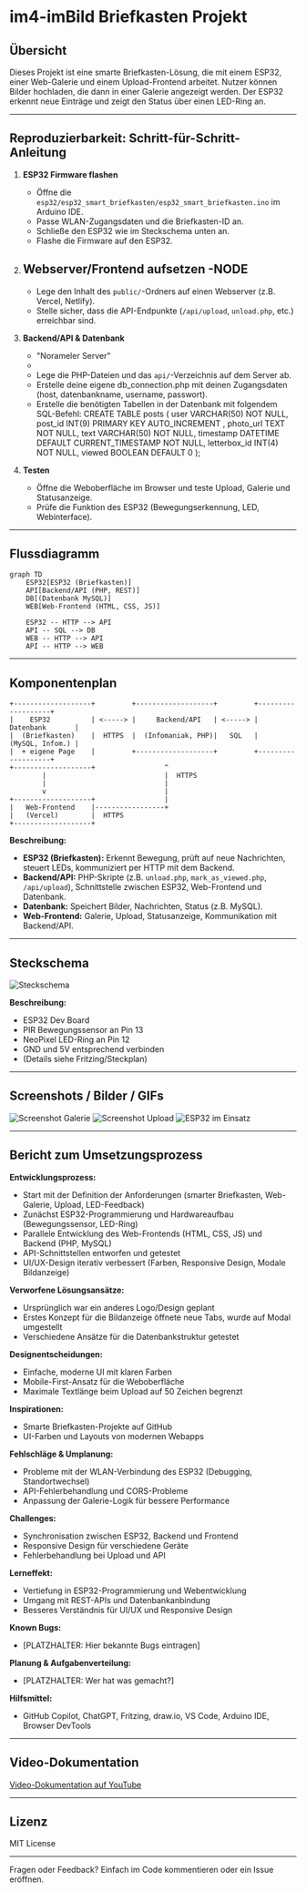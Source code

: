 # im4-imBild Briefkasten Projekt

## Übersicht

Dieses Projekt ist eine smarte Briefkasten-Lösung, die mit einem ESP32, einer Web-Galerie und einem Upload-Frontend arbeitet. Nutzer können Bilder hochladen, die dann in einer Galerie angezeigt werden. Der ESP32 erkennt neue Einträge und zeigt den Status über einen LED-Ring an.

---

## Reproduzierbarkeit: Schritt-für-Schritt-Anleitung

1. **ESP32 Firmware flashen**
   - Öffne die `esp32/esp32_smart_briefkasten/esp32_smart_briefkasten.ino` im Arduino IDE.
   - Passe WLAN-Zugangsdaten und die Briefkasten-ID an.
   - Schließe den ESP32 wie im Steckschema unten an.
   - Flashe die Firmware auf den ESP32.

2. **Webserver/Frontend aufsetzen**
   -NODE
   -
   - Lege den Inhalt des `public/`-Ordners auf einen Webserver (z.B. Vercel, Netlify).
   - Stelle sicher, dass die API-Endpunkte (`/api/upload`, `unload.php`, etc.) erreichbar sind.

4. **Backend/API & Datenbank**
   - "Norameler Server"
   -
   - Lege die PHP-Dateien und das `api/`-Verzeichnis auf dem Server ab.
   - Erstelle deine eigene db_connection.php mit deinen Zugangsdaten (host, datenbankname, username, passwort).
   - Erstelle die benötigten Tabellen in der Datenbank mit folgendem SQL-Befehl:
      CREATE TABLE posts (
          user VARCHAR(50) NOT NULL,
          post_id INT(9) PRIMARY KEY AUTO_INCREMENT ,
          photo_url TEXT NOT NULL, 
          text VARCHAR(50) NOT NULL,
          timestamp DATETIME DEFAULT CURRENT_TIMESTAMP NOT NULL,
          letterbox_id INT(4) NOT NULL,
          viewed BOOLEAN DEFAULT 0
      );

5. **Testen**
   - Öffne die Weboberfläche im Browser und teste Upload, Galerie und Statusanzeige.
   - Prüfe die Funktion des ESP32 (Bewegungserkennung, LED, Webinterface).

---

## Flussdiagramm

<!-- Hier das Flussdiagramm einfügen (siehe oben, z.B. als Mermaid oder Bild) -->

```mermaid
graph TD
    ESP32[ESP32 (Briefkasten)]
    API[Backend/API (PHP, REST)]
    DB[(Datenbank MySQL)]
    WEB[Web-Frontend (HTML, CSS, JS)]

    ESP32 -- HTTP --> API
    API -- SQL --> DB
    WEB -- HTTP --> API
    API -- HTTP --> WEB
```

---

## Komponentenplan

```
+-------------------+         +-------------------+         +-------------------+
|    ESP32          | <-----> |     Backend/API   | <-----> |   Datenbank       |
|  (Briefkasten)    |  HTTPS  |  (Infomaniak, PHP)|   SQL   |   (MySQL, Infom.) |
|  + eigene Page    |         +-------------------+         +-------------------+
+-------------------+                 ^
        |                             |  HTTPS
        |                             |
        v                             |
+-------------------+                 |
|   Web-Frontend    |-----------------+
|   (Vercel)        |  HTTPS
+-------------------+
```

**Beschreibung:**
- **ESP32 (Briefkasten):** Erkennt Bewegung, prüft auf neue Nachrichten, steuert LEDs, kommuniziert per HTTP mit dem Backend.
- **Backend/API:** PHP-Skripte (z.B. `unload.php`, `mark_as_viewed.php`, `/api/upload`), Schnittstelle zwischen ESP32, Web-Frontend und Datenbank.
- **Datenbank:** Speichert Bilder, Nachrichten, Status (z.B. MySQL).
- **Web-Frontend:** Galerie, Upload, Statusanzeige, Kommunikation mit Backend/API.

---

## Steckschema

<!-- Hier das Breadboard-Steckschema als Bild einfügen -->

![Steckschema](BILDPFAD_ZUM_STECKSCHEMA.png)

**Beschreibung:**
- ESP32 Dev Board
- PIR Bewegungssensor an Pin 13
- NeoPixel LED-Ring an Pin 12
- GND und 5V entsprechend verbinden
- (Details siehe Fritzing/Steckplan)

---

## Screenshots / Bilder / GIFs

<!-- Hier Screenshots der Weboberfläche, Galerie, Upload, ESP32 im Einsatz, etc. einfügen -->

![Screenshot Galerie](BILDPFAD_GALERIE.png)
![Screenshot Upload](BILDPFAD_UPLOAD.png)
![ESP32 im Einsatz](BILDPFAD_ESP32.png)

---

## Bericht zum Umsetzungsprozess

**Entwicklungsprozess:**
- Start mit der Definition der Anforderungen (smarter Briefkasten, Web-Galerie, Upload, LED-Feedback)
- Zunächst ESP32-Programmierung und Hardwareaufbau (Bewegungssensor, LED-Ring)
- Parallele Entwicklung des Web-Frontends (HTML, CSS, JS) und Backend (PHP, MySQL)
- API-Schnittstellen entworfen und getestet
- UI/UX-Design iterativ verbessert (Farben, Responsive Design, Modale Bildanzeige)

**Verworfene Lösungsansätze:**
- Ursprünglich war ein anderes Logo/Design geplant
- Erstes Konzept für die Bildanzeige öffnete neue Tabs, wurde auf Modal umgestellt
- Verschiedene Ansätze für die Datenbankstruktur getestet

**Designentscheidungen:**
- Einfache, moderne UI mit klaren Farben
- Mobile-First-Ansatz für die Weboberfläche
- Maximale Textlänge beim Upload auf 50 Zeichen begrenzt

**Inspirationen:**
- Smarte Briefkasten-Projekte auf GitHub
- UI-Farben und Layouts von modernen Webapps

**Fehlschläge & Umplanung:**
- Probleme mit der WLAN-Verbindung des ESP32 (Debugging, Standortwechsel)
- API-Fehlerbehandlung und CORS-Probleme
- Anpassung der Galerie-Logik für bessere Performance

**Challenges:**
- Synchronisation zwischen ESP32, Backend und Frontend
- Responsive Design für verschiedene Geräte
- Fehlerbehandlung bei Upload und API

**Lerneffekt:**
- Vertiefung in ESP32-Programmierung und Webentwicklung
- Umgang mit REST-APIs und Datenbankanbindung
- Besseres Verständnis für UI/UX und Responsive Design

**Known Bugs:**
- [PLATZHALTER: Hier bekannte Bugs eintragen]

**Planung & Aufgabenverteilung:**
- [PLATZHALTER: Wer hat was gemacht?]

**Hilfsmittel:**
- GitHub Copilot, ChatGPT, Fritzing, draw.io, VS Code, Arduino IDE, Browser DevTools

---

## Video-Dokumentation

<!-- Hier den Link zum Video einfügen -->

[Video-Dokumentation auf YouTube](LINK_ZUM_VIDEO)

---

## Lizenz

MIT License

---

Fragen oder Feedback? Einfach im Code kommentieren oder ein Issue eröffnen.

